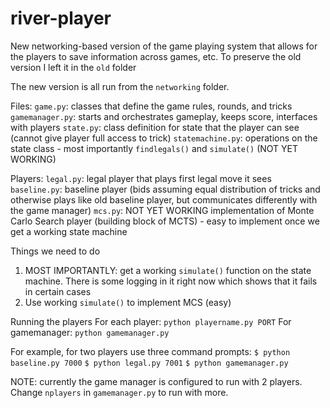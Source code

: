 # river-player


New networking-based version of the game playing system that allows for the players to save information across games, etc.
To preserve the old version I left it in the `old` folder


The new version is all run from the `networking` folder. 


Files:
`game.py`: classes that define the game rules, rounds, and tricks
`gamemanager.py`: starts and orchestrates gameplay, keeps score, interfaces with players
`state.py`: class definition for state that the player can see (cannot give player full access to trick)
`statemachine.py`: operations on the state class - most importantly `findlegals()` and `simulate()` (NOT YET WORKING)


Players:
`legal.py`: legal player that plays first legal move it sees
`baseline.py`: baseline player (bids assuming equal distribution of tricks and otherwise plays like old baseline player, but communicates differently with the game manager)
`mcs.py`: NOT YET WORKING implementation of Monte Carlo Search player (building block of MCTS) - easy to implement once we get a working state machine


Things we need to do
1) MOST IMPORTANTLY: get a working `simulate()` function on the state machine. There is some logging in it right now which shows that it fails in certain cases
2) Use working `simulate()` to implement MCS (easy)


Running the players
For each player: `python playername.py PORT`
For gamemanager: `python gamemanager.py`

For example, for two players use three command prompts:
`$ python baseline.py 7000`
`$ python legal.py 7001`
`$ python gamemanager.py`

NOTE: currently the game manager is configured to run with 2 players. Change `nplayers` in `gamemanager.py` to run with more.
